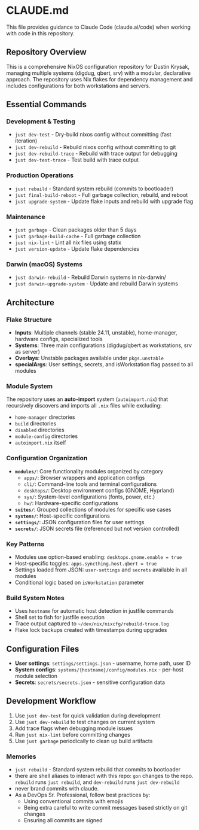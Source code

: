 # CLAUDE.md

This file provides guidance to Claude Code (claude.ai/code) when working with code in this repository.

## Repository Overview

This is a comprehensive NixOS configuration repository for Dustin Krysak, managing multiple systems (digdug, qbert, srv) with a modular, declarative approach. The repository uses Nix flakes for dependency management and includes configurations for both workstations and servers.

## Essential Commands

### Development & Testing
- `just dev-test` - Dry-build nixos config without committing (fast iteration)
- `just dev-rebuild` - Rebuild nixos config without committing to git
- `just dev-rebuild-trace` - Rebuild with trace output for debugging
- `just dev-test-trace` - Test build with trace output

### Production Operations
- `just rebuild` - Standard system rebuild (commits to bootloader)
- `just final-build-reboot` - Full garbage collection, rebuild, and reboot
- `just upgrade-system` - Update flake inputs and rebuild with upgrade flag

### Maintenance
- `just garbage` - Clean packages older than 5 days
- `just garbage-build-cache` - Full garbage collection
- `just nix-lint` - Lint all nix files using statix
- `just version-update` - Update flake dependencies

### Darwin (macOS) Systems
- `just darwin-rebuild` - Rebuild Darwin systems in nix-darwin/
- `just darwin-upgrade-system` - Update and rebuild Darwin systems

## Architecture

### Flake Structure
- **Inputs**: Multiple channels (stable 24.11, unstable), home-manager, hardware configs, specialized tools
- **Systems**: Three main configurations (digdug/qbert as workstations, srv as server)
- **Overlays**: Unstable packages available under `pkgs.unstable`
- **specialArgs**: User settings, secrets, and isWorkstation flag passed to all modules

### Module System
The repository uses an **auto-import** system (`autoimport.nix`) that recursively discovers and imports all `.nix` files while excluding:
- `home-manager` directories
- `build` directories 
- `disabled` directories
- `module-config` directories
- `autoimport.nix` itself

### Configuration Organization
- **`modules/`**: Core functionality modules organized by category
  - `apps/`: Browser wrappers and application configs
  - `cli/`: Command-line tools and terminal configurations
  - `desktops/`: Desktop environment configs (GNOME, Hyprland)
  - `sys/`: System-level configurations (fonts, power, etc.)
  - `hw/`: Hardware-specific configurations
- **`suites/`**: Grouped collections of modules for specific use cases
- **`systems/`**: Host-specific configurations
- **`settings/`**: JSON configuration files for user settings
- **`secrets/`**: JSON secrets file (referenced but not version controlled)

### Key Patterns
- Modules use option-based enabling: `desktops.gnome.enable = true`
- Host-specific toggles: `apps.syncthing.host.qbert = true`
- Settings loaded from JSON: `user-settings` and `secrets` available in all modules
- Conditional logic based on `isWorkstation` parameter

### Build System Notes
- Uses `hostname` for automatic host detection in justfile commands
- Shell set to fish for justfile execution
- Trace output captured to `~/dev/nix/nixcfg/rebuild-trace.log`
- Flake lock backups created with timestamps during upgrades

## Configuration Files
- **User settings**: `settings/settings.json` - username, home path, user ID
- **System configs**: `systems/{hostname}/config/modules.nix` - per-host module selection
- **Secrets**: `secrets/secrets.json` - sensitive configuration data

## Development Workflow
1. Use `just dev-test` for quick validation during development
2. Use `just dev-rebuild` to test changes on current system
3. Add trace flags when debugging module issues
4. Run `just nix-lint` before committing changes
5. Use `just garbage` periodically to clean up build artifacts

### Memories
- `just rebuild` - Standard system rebuild that commits to bootloader
- there are shell aliases to interact with this repo: `gon` changes to the repo. `rebuild` runs `just rebuild`, and `dev-rebuild` runs `just dev-rebuild`
- never brand commits with claude.
- As a DevOps Sr. Professional, follow best practices by:
  - Using conventional commits with emojis
  - Being extra careful to write commit messages based strictly on git changes
  - Ensuring all commits are signed
